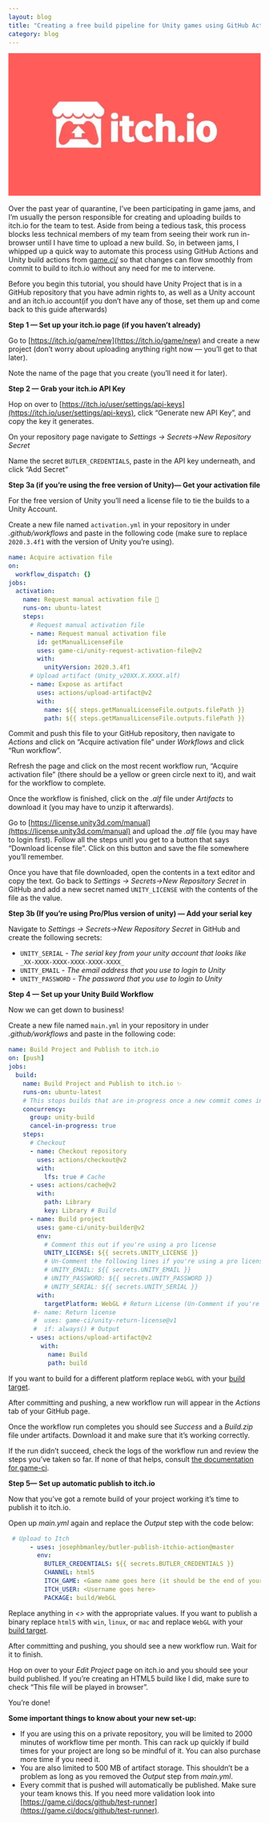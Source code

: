 ```yaml
---
layout: blog
title: "Creating a free build pipeline for Unity games using GitHub Actions"
category: blog
---
```

![Itch.io logo](/assets/images/itch.webp)

Over the past year of quarantine, I’ve been participating in game jams, and I’m usually the person responsible for creating and uploading builds to itch.io for the team to test. Aside from being a tedious task, this process blocks less technical members of my team from seeing their work run in-browser until I have time to upload a new build. So, in between jams, I whipped up a quick way to automate this process using GitHub Actions and Unity build actions from [game.ci/](https://game.ci/) so that changes can flow smoothly from commit to build to itch.io without any need for me to intervene.

Before you begin this tutorial, you should have Unity Project that is in a GitHub repository that you have admin rights to, as well as a Unity account and an itch.io account(if you don’t have any of those, set them up and come back to this guide afterwards)

**Step 1 — Set up your itch.io page (if you haven’t already)**

Go to [https://itch.io/game/new](https://itch.io/game/new) and create a new project (don’t worry about uploading anything right now — you’ll get to that later).

Note the name of the page that you create (you’ll need it for later).

**Step 2 — Grab your itch.io API Key**

Hop on over to [https://itch.io/user/settings/api-keys](https://itch.io/user/settings/api-keys), click “Generate new API Key”, and copy the key it generates.

On your repository page navigate to _Settings -> Secrets->New Repository Secret_

Name the secret `BUTLER_CREDENTIALS`, paste in the API key underneath, and click “Add Secret”

**Step 3a (if you’re using the free version of Unity)— Get your activation file**

For the free version of Unity you’ll need a license file to tie the builds to a Unity Account.

Create a new file named `activation.yml` in your repository in under _.github/workflows_ and paste in the following code (make sure to replace `2020.3.4f1` with the version of Unity you’re using).

```yml
name: Acquire activation file
on:
  workflow_dispatch: {}
jobs:
  activation:
    name: Request manual activation file 🔑
    runs-on: ubuntu-latest
    steps:
      # Request manual activation file
      - name: Request manual activation file
        id: getManualLicenseFile
        uses: game-ci/unity-request-activation-file@v2
        with:
          unityVersion: 2020.3.4f1
      # Upload artifact (Unity_v20XX.X.XXXX.alf)
      - name: Expose as artifact
        uses: actions/upload-artifact@v2
        with:
          name: ${{ steps.getManualLicenseFile.outputs.filePath }}
          path: ${{ steps.getManualLicenseFile.outputs.filePath }}
```

Commit and push this file to your GitHub repository, then navigate to _Actions_ and click on “Acquire activation file” under _Workflows_ and click “Run workflow”.

Refresh the page and click on the most recent workflow run, “Acquire activation file” (there should be a yellow or green circle next to it), and wait for the workflow to complete.

Once the workflow is finished, click on the _.alf_ file under _Artifacts_ to download it (you may have to unzip it afterwards).

Go to [https://license.unity3d.com/manual](https://license.unity3d.com/manual) and upload the _.alf_ file (you may have to login first). Follow all the steps unitl you get to a button that says “Download license file”. Click on this button and save the file somewhere you’ll remember.

Once you have that file downloaded, open the contents in a text editor and copy the text. Go back to _Settings -> Secrets->New Repository Secret_ in GitHub and add a new secret named `UNITY_LICENSE` with the contents of the file as the value.

**Step 3b (If you’re using Pro/Plus version of unity) — Add your serial key**

Navigate to _Settings -> Secrets->New Repository Secret_ in GitHub and create the following secrets:

*   `UNITY_SERIAL` - _The serial key from your unity account that looks like_ `_XX-XXXX-XXXX-XXXX-XXXX-XXXX_`
*   `UNITY_EMAIL` - _The email address that you use to login to Unity_
*   `UNITY_PASSWORD` - _The password that you use to login to Unity_

**Step 4 — Set up your Unity Build Workflow**

Now we can get down to business!

Create a new file named `main.yml` in your repository in under _.github/workflows_ and paste in the following code:

```yml
name: Build Project and Publish to itch.io
on: [push]
jobs:
  build:
    name: Build Project and Publish to itch.io ✨
    runs-on: ubuntu-latest
    # This stops builds that are in-progress once a new commit comes in
    concurrency:
      group: unity-build
      cancel-in-progress: true
    steps:
      # Checkout
      - name: Checkout repository
        uses: actions/checkout@v2
        with:
          lfs: true # Cache
      - uses: actions/cache@v2
        with:
          path: Library
          key: Library # Build
      - name: Build project
        uses: game-ci/unity-builder@v2
        env:
          # Comment this out if you're using a pro license
          UNITY_LICENSE: ${{ secrets.UNITY_LICENSE }}
          # Un-Comment the following lines if you're using a pro license
          # UNITY_EMAIL: ${{ secrets.UNITY_EMAIL }}
          # UNITY_PASSWORD: ${{ secrets.UNITY_PASSWORD }}
          # UNITY_SERIAL: ${{ secrets.UNITY_SERIAL }}
        with:
          targetPlatform: WebGL # Return License (Un-Comment if you're using a pro license)
       #- name: Return license
       #  uses: game-ci/unity-return-license@v1
       #  if: always() # Output
      - uses: actions/upload-artifact@v2
         with:
           name: Build
           path: build
```

If you want to build for a different platform replace `WebGL` with your [build target](https://docs.unity3d.com/ScriptReference/BuildTarget.html).

After committing and pushing, a new workflow run will appear in the _Actions_ tab of your GitHub page.

Once the workflow run completes you should see _Success_ and a _Build.zip_ file under artifacts. Download it and make sure that it’s working correctly.

If the run didn’t succeed, check the logs of the workflow run and review the steps you’ve taken so far. If none of that helps, consult [the documentation for game-ci](https://game.ci/docs/github/builder).

**Step 5— Set up automatic publish to itch.io**

Now that you’ve got a remote build of your project working it’s time to publish it to itch.io.

Open up _main.yml_ again and replace the _Output_ step with the code below:

```yml
 # Upload to Itch
      - uses: josephbmanley/butler-publish-itchio-action@master
        env:
          BUTLER_CREDENTIALS: ${{ secrets.BUTLER_CREDENTIALS }}
          CHANNEL: html5
          ITCH_GAME: <Game name goes here (it should be the end of your url)>
          ITCH_USER: <Username goes here>
          PACKAGE: build/WebGL
```

Replace anything in _<>_ with the appropriate values. If you want to publish a binary replace `html5` with `win`, `linux`, or `mac` and replace `WebGL` with your [build target](https://docs.unity3d.com/ScriptReference/BuildTarget.html).

After committing and pushing, you should see a new workflow run. Wait for it to finish.

Hop on over to your _Edit Project_ page on itch.io and you should see your build published. If you’re creating an HTML5 build like I did, make sure to check “This file will be played in browser”.

You’re done!

**Some important things to know about your new set-up:**

*   If you are using this on a private repository, you will be limited to 2000 minutes of workflow time per month. This can rack up quickly if build times for your project are long so be mindful of it. You can also purchase more time if you need it.
*   You are also limited to 500 MB of artifact storage. This shouldn’t be a problem as long as you removed the _Output_ step from _main.yml_.
*   Every commit that is pushed will automatically be published. Make sure your team knows this. If you need more validation look into [https://game.ci/docs/github/test-runner](https://game.ci/docs/github/test-runner).